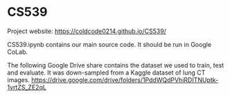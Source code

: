 # CS539

Project website: https://coldcode0214.github.io/CS539/

CS539.ipynb contains our main source code. It should be run in Google CoLab.

The following Google Drive share contains the dataset we used to train, test and evaluate.
It was down-sampled from a Kaggle dataset of lung CT images.
https://drive.google.com/drive/folders/1PddWQdPVhiRDITNUptk-1yrtZS_ZE2qL
